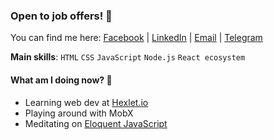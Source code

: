 ### Open to job offers! 🤝

You can find me here: [Facebook](https://www.facebook.com/siniiitsa) | 
[LinkedIn](https://www.linkedin.com/in/siniiitsa) | 
[Email](mailto:siniiitsa@gmail.com) | 
[Telegram](https://t.me/siniiitsa)

**Main skills**: `HTML` `CSS` `JavaScript` `Node.js` `React ecosystem`

#### What am I doing now? 🤔
- Learning web dev at [Hexlet.io](https://ru.hexlet.io/)
- Playing around with MobX
- Meditating on [Eloquent JavaScript](https://eloquentjavascript.net/)
